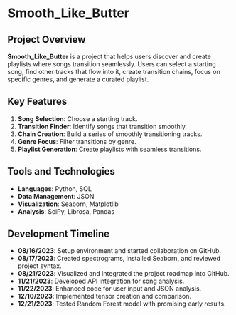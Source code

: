 # Smooth_Like_Butter

## Project Overview

**Smooth_Like_Butter** is a project that helps users discover and create playlists where songs transition seamlessly. Users can select a starting song, find other tracks that flow into it, create transition chains, focus on specific genres, and generate a curated playlist.

## Key Features

1. **Song Selection**: Choose a starting track.
2. **Transition Finder**: Identify songs that transition smoothly.
3. **Chain Creation**: Build a series of smoothly transitioning tracks.
4. **Genre Focus**: Filter transitions by genre.
5. **Playlist Generation**: Create playlists with seamless transitions.

## Tools and Technologies

- **Languages**: Python, SQL
- **Data Management**: JSON
- **Visualization**: Seaborn, Matplotlib
- **Analysis**: SciPy, Librosa, Pandas

## Development Timeline

- **08/16/2023**: Setup environment and started collaboration on GitHub.
- **08/17/2023**: Created spectrograms, installed Seaborn, and reviewed project syntax.
- **08/21/2023**: Visualized and integrated the project roadmap into GitHub.
- **11/21/2023**: Developed API integration for song analysis.
- **11/22/2023**: Enhanced code for user input and JSON analysis.
- **12/10/2023**: Implemented tensor creation and comparison.
- **12/21/2023**: Tested Random Forest model with promising early results.
